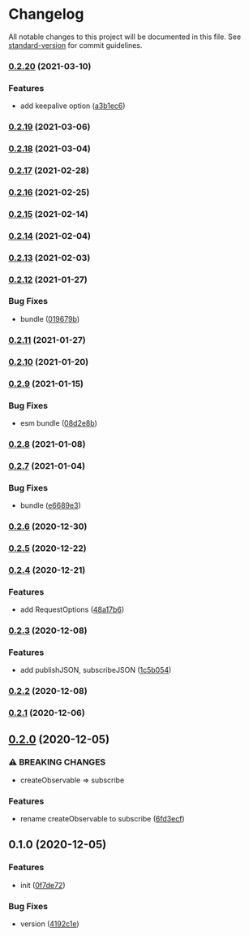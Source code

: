 # Changelog

All notable changes to this project will be documented in this file. See [standard-version](https://github.com/conventional-changelog/standard-version) for commit guidelines.

### [0.2.20](https://github.com/BlackGlory/pubsub-js/compare/v0.2.19...v0.2.20) (2021-03-10)


### Features

* add keepalive option ([a3b1ec6](https://github.com/BlackGlory/pubsub-js/commit/a3b1ec653f42ceda03d400a77b6f04dcc7c72e60))

### [0.2.19](https://github.com/BlackGlory/pubsub-js/compare/v0.2.18...v0.2.19) (2021-03-06)

### [0.2.18](https://github.com/BlackGlory/pubsub-js/compare/v0.2.17...v0.2.18) (2021-03-04)

### [0.2.17](https://github.com/BlackGlory/pubsub-js/compare/v0.2.16...v0.2.17) (2021-02-28)

### [0.2.16](https://github.com/BlackGlory/pubsub-js/compare/v0.2.15...v0.2.16) (2021-02-25)

### [0.2.15](https://github.com/BlackGlory/pubsub-js/compare/v0.2.14...v0.2.15) (2021-02-14)

### [0.2.14](https://github.com/BlackGlory/pubsub-js/compare/v0.2.13...v0.2.14) (2021-02-04)

### [0.2.13](https://github.com/BlackGlory/pubsub-js/compare/v0.2.12...v0.2.13) (2021-02-03)

### [0.2.12](https://github.com/BlackGlory/pubsub-js/compare/v0.2.11...v0.2.12) (2021-01-27)


### Bug Fixes

* bundle ([019679b](https://github.com/BlackGlory/pubsub-js/commit/019679b74d82f282a4673ffa5511c24f003ac9a9))

### [0.2.11](https://github.com/BlackGlory/pubsub-js/compare/v0.2.10...v0.2.11) (2021-01-27)

### [0.2.10](https://github.com/BlackGlory/pubsub-js/compare/v0.2.9...v0.2.10) (2021-01-20)

### [0.2.9](https://github.com/BlackGlory/pubsub-js/compare/v0.2.8...v0.2.9) (2021-01-15)


### Bug Fixes

* esm bundle ([08d2e8b](https://github.com/BlackGlory/pubsub-js/commit/08d2e8bb600ced5ecce949c799b3a08cbc1ed180))

### [0.2.8](https://github.com/BlackGlory/pubsub-js/compare/v0.2.7...v0.2.8) (2021-01-08)

### [0.2.7](https://github.com/BlackGlory/pubsub-js/compare/v0.2.6...v0.2.7) (2021-01-04)


### Bug Fixes

* bundle ([e6689e3](https://github.com/BlackGlory/pubsub-js/commit/e6689e367bdec070d0ff4a4258cdde74467e8df5))

### [0.2.6](https://github.com/BlackGlory/pubsub-js/compare/v0.2.5...v0.2.6) (2020-12-30)

### [0.2.5](https://github.com/BlackGlory/pubsub-js/compare/v0.2.4...v0.2.5) (2020-12-22)

### [0.2.4](https://github.com/BlackGlory/pubsub-js/compare/v0.2.3...v0.2.4) (2020-12-21)


### Features

* add RequestOptions ([48a17b6](https://github.com/BlackGlory/pubsub-js/commit/48a17b60db6511471f67e3c403874afabb3ff3de))

### [0.2.3](https://github.com/BlackGlory/pubsub-js/compare/v0.2.2...v0.2.3) (2020-12-08)


### Features

* add publishJSON, subscribeJSON ([1c5b054](https://github.com/BlackGlory/pubsub-js/commit/1c5b054c2c8cd5773032fb3c8b1870782bcc1c7d))

### [0.2.2](https://github.com/BlackGlory/pubsub-js/compare/v0.2.1...v0.2.2) (2020-12-08)

### [0.2.1](https://github.com/BlackGlory/pubsub-js/compare/v0.2.0...v0.2.1) (2020-12-06)

## [0.2.0](https://github.com/BlackGlory/pubsub-js/compare/v0.1.0...v0.2.0) (2020-12-05)


### ⚠ BREAKING CHANGES

* createObservable => subscribe

### Features

* rename createObservable to subscribe ([6fd3ecf](https://github.com/BlackGlory/pubsub-js/commit/6fd3ecfbd5c5016ee8c35361426e37fad571a686))

## 0.1.0 (2020-12-05)


### Features

* init ([0f7de72](https://github.com/BlackGlory/pubsub-js/commit/0f7de72524fb5893b2cf32294ce6e6b5009d9880))


### Bug Fixes

* version ([4192c1e](https://github.com/BlackGlory/pubsub-js/commit/4192c1eb2ac68b32dacc69f490a672d3663fb2d0))
